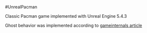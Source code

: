 #UnrealPacman

Classic Pacman game implemented with Unreal Engine 5.4.3

Ghost behavior was implemented according to [gameinternals article](https://gameinternals.com/understanding-pac-man-ghost-behavior)
